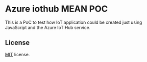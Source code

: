 # Azure iothub MEAN POC
This is a PoC to test how IoT application could be created just using JavaScript and the Azure IoT Hub service.


## License
[MIT](LICENSE.txt) license.

